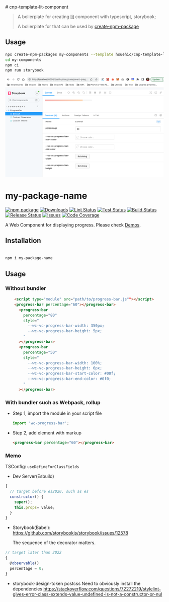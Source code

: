 <!--instructions-of-template--># cnp-template-lit-component

> A bolierplate for creating [lit](https://github.com/lit/lit) component with typescript, storybook;
>
> A bolierplate for that can be used by [create-npm-package](https://github.com/hsuehic/create-npm-package)

## Usage

```bash
npx create-npm-packages my-components --template hsuehic/cnp-template-lit-component
cd my-components
npm ci
npm run storybook
```

![demo](assets/demo.png)
<!--instructions-of-template-->
# my-package-name

[![npm package][npm-img]][npm-url]
[![Downloads][downloads-img]][downloads-url]
[![Lint Status][lint-img]][lint-url]
[![Test Status][test-img]][test-url]
[![Build Status][build-img]][build-url]
[![Release Status][release-img]][release-url]
[![Issues][issues-img]][issues-url]
[![Code Coverage][codecov-img]][codecov-url]

A Web Component for displaying progress. Please check [Demos](https://hsuehic.github.io/cn-template-lit-component/).

## Installation

```bash

npm i my-package-name

```

## Usage

### Without bundler

```html
    <script type="module" src="path/to/progress-bar.js""></script>
    <progress-bar percentage="60"></progress-bar>
      <progress-bar
        percentage="80"
        style="
          --wc-vc-progress-bar-width: 350px;
          --wc-vc-progress-bar-height: 5px;
        "
      ></progress-bar>
      <progress-bar
        percentage="50"
        style="
          --wc-vc-progress-bar-width: 100%;
          --wc-vc-progress-bar-height: 6px;
          --wc-vc-progress-bar-start-color: #00f;
          --wc-vc-progress-bar-end-color: #0f0;
        "
      ></progress-bar>

```

### With bundler such as Webpack, rollup

- Step 1, import the module in your script file

  ```js
  import 'wc-progress-bar';
  ```

- Step 2, add element with markup

  ```html
  <progress-bar percentage="60"></progress-bar>
  ```

### Memo

TSConfig: `useDefineForClassFields`

- Dev Server(Esbuild)

```js
{
  // target before es2020, such as es
  constructor() {
    super();
    this.props= value;
  }
}

```

- Storybook(Babel): <https://github.com/storybookjs/storybook/issues/12578>
  
  The sequence of the decorator matters.

```js
// target later than 2022
{
  @observable()
  percentage = 0;
}
```

- storybook-design-token postcss
  Need to obviously install the dependencies
  <https://stackoverflow.com/questions/72272219/stylelint-gives-error-class-extends-value-undefined-is-not-a-constructor-or-nul>

<!--badge-variables-->
[lint-img]: https://github.com/hsuehic/cnp-template-lit-component/actions/workflows/lint.yaml/badge.svg
[lint-url]: https://github.com/hsuehic/cnp-template-lit-component/workflows/lint.yaml
[test-img]: https://github.com/hsuehic/cnp-template-lit-component/actions/workflows/test.yaml/badge.svg
[test-url]: https://github.com/hsuehic/cnp-template-lit-component/workflows/test.yaml
[build-img]: https://github.com/hsuehic/cnp-template-lit-component/actions/workflows/build.yaml/badge.svg
[build-url]: https://github.com/hsuehic/cnp-template-lit-component/workflows/build.yaml
[release-img]: https://github.com/hsuehic/cnp-template-lit-component/actions/workflows/release.yaml/badge.svg
[release-url]: https://github.com/hsuehic/cnp-template-lit-component/workflows/release.yaml
[downloads-img]: https://img.shields.io/npm/dt/cnp-template-lit-component
[downloads-url]: https://www.npmtrends.com/cnp-template-lit-component
[npm-img]: https://img.shields.io/npm/v/cnp-template-lit-component
[npm-url]: https://www.npmjs.com/package/cnp-template-lit-component
[issues-img]: https://img.shields.io/github/issues/hsuehic/cnp-template-lit-component
[issues-url]: https://github.com/hsuehic/cnp-template-lit-component/issues
[codecov-img]: https://codecov.io/gh/hsuehic/cnp-template-lit-component/branch/main/graph/badge.svg
[codecov-url]: https://codecov.io/gh/hsuehic/cnp-template-lit-component
<!--badge-variables-->
